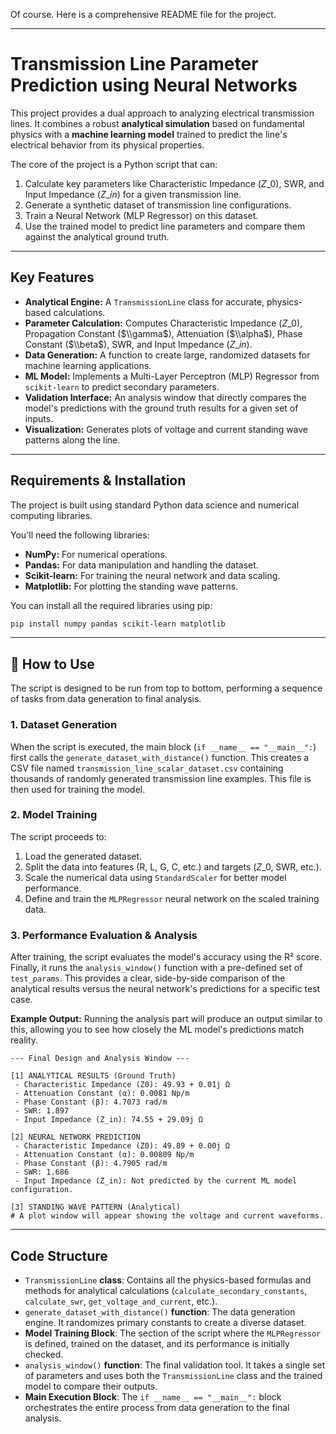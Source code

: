 Of course. Here is a comprehensive README file for the project.

-----

# Transmission Line Parameter Prediction using Neural Networks

This project provides a dual approach to analyzing electrical transmission lines. It combines a robust **analytical simulation** based on fundamental physics with a **machine learning model** trained to predict the line's electrical behavior from its physical properties.

The core of the project is a Python script that can:

1.  Calculate key parameters like Characteristic Impedance ($Z\_0$), SWR, and Input Impedance ($Z\_{in}$) for a given transmission line.
2.  Generate a synthetic dataset of transmission line configurations.
3.  Train a Neural Network (MLP Regressor) on this dataset.
4.  Use the trained model to predict line parameters and compare them against the analytical ground truth.

-----

## Key Features

  * **Analytical Engine:** A `TransmissionLine` class for accurate, physics-based calculations.
  * **Parameter Calculation:** Computes Characteristic Impedance ($Z\_0$), Propagation Constant ($\\gamma$), Attenuation ($\\alpha$), Phase Constant ($\\beta$), SWR, and Input Impedance ($Z\_{in}$).
  * **Data Generation:** A function to create large, randomized datasets for machine learning applications.
  * **ML Model:** Implements a Multi-Layer Perceptron (MLP) Regressor from `scikit-learn` to predict secondary parameters.
  * **Validation Interface:** An analysis window that directly compares the model's predictions with the ground truth results for a given set of inputs.
  * **Visualization:** Generates plots of voltage and current standing wave patterns along the line.

-----

## Requirements & Installation

The project is built using standard Python data science and numerical computing libraries.

You'll need the following libraries:

  * **NumPy:** For numerical operations.
  * **Pandas:** For data manipulation and handling the dataset.
  * **Scikit-learn:** For training the neural network and data scaling.
  * **Matplotlib:** For plotting the standing wave patterns.

You can install all the required libraries using pip:

```bash
pip install numpy pandas scikit-learn matplotlib
```

-----

## 🚀 How to Use

The script is designed to be run from top to bottom, performing a sequence of tasks from data generation to final analysis.

### 1\. Dataset Generation

When the script is executed, the main block (`if __name__ == "__main__":`) first calls the `generate_dataset_with_distance()` function. This creates a CSV file named `transmission_line_scalar_dataset.csv` containing thousands of randomly generated transmission line examples. This file is then used for training the model.

### 2\. Model Training

The script proceeds to:

1.  Load the generated dataset.
2.  Split the data into features (R, L, G, C, etc.) and targets ($Z\_0$, SWR, etc.).
3.  Scale the numerical data using `StandardScaler` for better model performance.
4.  Define and train the `MLPRegressor` neural network on the scaled training data.

### 3\. Performance Evaluation & Analysis

After training, the script evaluates the model's accuracy using the R² score. Finally, it runs the `analysis_window()` function with a pre-defined set of `test_params`. This provides a clear, side-by-side comparison of the analytical results versus the neural network's predictions for a specific test case.

**Example Output:**
Running the analysis part will produce an output similar to this, allowing you to see how closely the ML model's predictions match reality.

```text
--- Final Design and Analysis Window ---

[1] ANALYTICAL RESULTS (Ground Truth)
 - Characteristic Impedance (Z0): 49.93 + 0.01j Ω
 - Attenuation Constant (α): 0.0081 Np/m
 - Phase Constant (β): 4.7073 rad/m
 - SWR: 1.897
 - Input Impedance (Z_in): 74.55 + 29.09j Ω

[2] NEURAL NETWORK PREDICTION
 - Characteristic Impedance (Z0): 49.89 + 0.00j Ω
 - Attenuation Constant (α): 0.00809 Np/m
 - Phase Constant (β): 4.7905 rad/m
 - SWR: 1.686
 - Input Impedance (Z_in): Not predicted by the current ML model configuration.

[3] STANDING WAVE PATTERN (Analytical)
# A plot window will appear showing the voltage and current waveforms.
```

-----

## Code Structure

  * `TransmissionLine` **class**: Contains all the physics-based formulas and methods for analytical calculations (`calculate_secondary_constants`, `calculate_swr`, `get_voltage_and_current`, etc.).
  * `generate_dataset_with_distance()` **function**: The data generation engine. It randomizes primary constants to create a diverse dataset.
  * **Model Training Block**: The section of the script where the `MLPRegressor` is defined, trained on the dataset, and its performance is initially checked.
  * `analysis_window()` **function**: The final validation tool. It takes a single set of parameters and uses both the `TransmissionLine` class and the trained model to compare their outputs.
  * **Main Execution Block**: The `if __name__ == "__main__":` block orchestrates the entire process from data generation to the final analysis.
